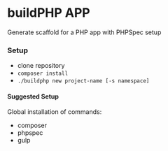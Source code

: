 buildPHP APP
============

Generate scaffold for a PHP app with PHPSpec setup

### Setup

- clone repository
- `composer install`
- `./buildphp new project-name [-s namespace]`

#### Suggested Setup

Global installation of commands:

- composer
- phpspec
- gulp